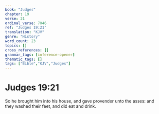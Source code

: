 ```yaml
---
book: "Judges"
chapter: 19
verse: 21
ordinal_verse: 7046
ref: "Judges 19:21"
translation: "KJV"
genre: "History"
word_count: 23
topics: []
cross_references: []
grammar_tags: [inference-opener]
thematic_tags: []
tags: ["Bible","KJV","Judges"]
---
```


# Judges 19:21

So he brought him into his house, and gave provender unto the asses: and they washed their feet, and did eat and drink.
